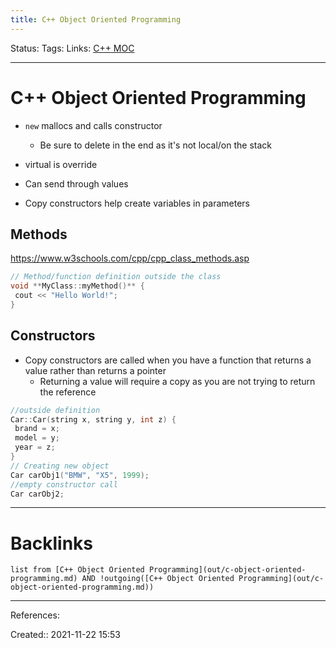 ```yaml
---
title: C++ Object Oriented Programming
---
```

Status: 
Tags: 
Links: [C++ MOC](out/c-moc.md)
___
# C++ Object Oriented Programming
- `new` mallocs and calls constructor
	- Be sure to delete in the end as it's not local/on the stack

- virtual is override
- Can send through values
- Copy constructors help create variables in parameters
## Methods
https://www.w3schools.com/cpp/cpp_class_methods.asp
```cpp
// Method/function definition outside the class  
void **MyClass::myMethod()** {  
 cout << "Hello World!";  
}
```
## Constructors
- Copy constructors are called when you have a function that returns a value rather than returns a pointer
	- Returning a value will require a copy as you are not trying to return the reference

```cpp
//outside definition
Car::Car(string x, string y, int z) {  
 brand = x;  
 model = y;  
 year = z;  
}
// Creating new object
Car carObj1("BMW", "X5", 1999);
//empty constructor call
Car carObj2;
```
___
# Backlinks
```dataview
list from [C++ Object Oriented Programming](out/c-object-oriented-programming.md) AND !outgoing([C++ Object Oriented Programming](out/c-object-oriented-programming.md))
```
___
References:

Created:: 2021-11-22 15:53
